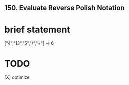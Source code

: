 ## 150. Evaluate Reverse Polish Notation
# brief statement
["4","13","5","/","+"] => 6

# TODO
[X] optimize
